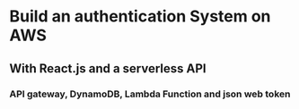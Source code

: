 # Build an authentication System on AWS

## With React.js and a serverless API

### API gateway, DynamoDB, Lambda Function and json web token

